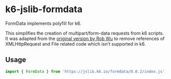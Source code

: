 # k6-jslib-formdata

FormData implements polyfill for k6.

This simplifies the creation of multipart/form-data requests from k6 scripts.
It was adapted from the [original version by Rob Wu](https://gist.github.com/Rob--W/8b5adedd84c0d36aba64) to remove references of
XMLHttpRequest and File related code which isn't supported in k6.

## Usage

```js
import { FormData } from 'https://jslib.k6.io/formdata/0.0.2/index.js';
```